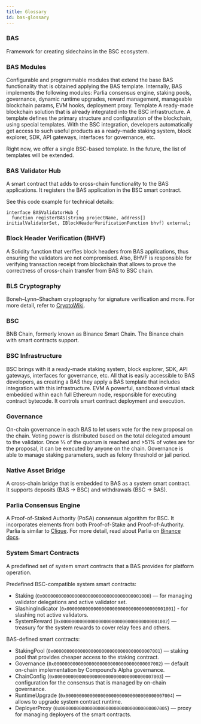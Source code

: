 ```yaml
---
title: Glossary
id: bas-glossary
---
```


### BAS
Framework for creating sidechains in the BSC ecosystem. 

### BAS Modules
Configurable and programmable modules that extend the base BAS functionality that is obtained applying the BAS template. Internally, BAS implements the following modules: Parlia consensus engine, staking pools, governance, dynamic runtime upgrades, reward management, manageable blockchain params, EVM hooks, deployment proxy. 
Template
A ready-made blockchain solution that is already integrated into the BSC infrastructure. A template defines the primary structure and configuration of the blockchain, using special templates. With the BSC integration, developers automatically get access to such useful products as a ready-made staking system, block explorer, SDK, API gateways, interfaces for governance, etc. 

Right now, we offer a single BSC-based template. In the future, the list of templates will be extended.

### BAS Validator Hub
A smart contract that adds to cross-chain functionality to the BAS applications. It registers the BAS application in the BSC smart contract.

See this code example for technical details:
```
interface BASValidatorHub {
  function registerBAS(string projectName, address[] initialValidatorSet, IBlockHeaderVerificationFunction bhvf) external;
```

### Block Header Verification (BHVF)
A Solidity function that verifies block headers from BAS applications, thus ensuring the validators are not compromised. Also, BHVF is responsible for verifying transaction receipt from blockchain that allows to prove the correctness of cross-chain transfer from BAS to BSC chain.

### BLS Cryptography
Boneh–Lynn–Shacham cryptography for signature verification and more. For more detail, refer to [CryptoWiki](https://cryptography.fandom.com/wiki/BLS_(cryptography)).

### BSC
BNB Chain, formerly known as Binance Smart Chain. The Binance chain with smart contracts support. 

### BSC Infrastructure
BSC brings with it a ready-made staking system, block explorer, SDK, API gateways, interfaces for governance, etc. All that is easily accessible to BAS developers, as creating a BAS they apply a BAS template that includes integration with this infrastructure.
EVM
A powerful, sandboxed virtual stack embedded within each full Ethereum node, responsible for executing contract bytecode. It controls smart contract deployment and execution.

### Governance
On-chain governance in each BAS to let users vote for the new proposal on the chain. 
Voting power is distributed based on the total delegated amount to the validator. 
Once ⅔ of the quorum is reached and >51% of votes are for the proposal, it can be executed by anyone on the chain. 
Governance is able to manage staking parameters, such as felony threshold or jail period.

### Native Asset Bridge
A cross-chain bridge that is embedded to BAS as a system smart contract. 
It supports deposits (BAS -> BSC) and withdrawals (BSC -> BAS).

### Parlia Consensus Engine
A Proof-of-Staked Authority (PoSA) consensus algorithm for BSC. 
It incorporates elements from both Proof-of-Stake and Proof-of-Authority. Parlia is similar to [Clique](https://ethereum-magicians.org/t/eip-225-clique-proof-of-authority-consensus-protocol/1853).
For more detail, read about Parlia on [Binance docs](https://docs.binance.org/smart-chain/guides/concepts/consensus.html#consensus-protocol).

### System Smart Contracts
A predefined set of system smart contracts that a BAS provides for platform operation. 

Predefined BSC-compatible system smart contracts:

* Staking (`0x0000000000000000000000000000000000001000`) — for managing validator delegations and active validator set.
* SlashingIndicator (`0x0000000000000000000000000000000000001001`) - for slashing not active validators.
* SystemReward (`0x0000000000000000000000000000000000001002`) — treasury for the system rewards to cover relay fees and others.

BAS-defined smart contracts:
* StakingPool (`0x0000000000000000000000000000000000007001`) — staking pool that provides cheaper access to the staking contract.
* Governance (`0x0000000000000000000000000000000000007002`) — default on-chain implementation by Compound’s Alpha governance.
* ChainConfig (`0x0000000000000000000000000000000000007003`) — configuration for the consensus that is managed by on-chain governance.
* RuntimeUpgrade (`0x0000000000000000000000000000000000007004`) — allows to upgrade system contract runtime.
* DeployerProxy (`0x0000000000000000000000000000000000007005`) — proxy for managing deployers of the smart contracts.